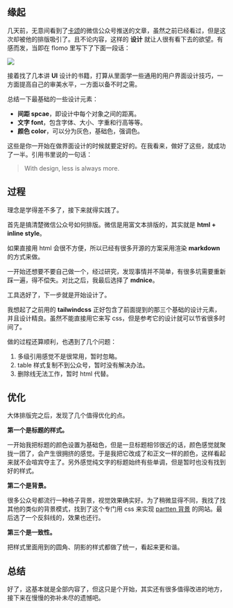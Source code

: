 ## 缘起

几天前，无意间看到了[卡颂](https://mp.weixin.qq.com/s/0W75vJ0CXt3JR7ua8ZOuFA)的微信公众号推送的文章，虽然之前已经看过，但是这次却被他的排版吸引了。且不论内容，这样的 **设计** 就让人很有看下去的欲望。有感而发，当即在 flomo 里写下了下面一段话：

![](https://files.mdnice.com/user/27242/5de51651-915a-44ba-a66f-1caba1e7f448.png)

接着找了几本讲 **UI** 设计的书籍，打算从里面学一些通用的用户界面设计技巧，一方面提高自己的审美水平，一方面以备不时之需。

总结一下最基础的一些设计元素：

- **间距 spcae**，即设计中每个对象之间的距离。
- **文字 font**，包含字体、大小、字重和行高等等。
- **颜色 color**，可以分为灰色，基础色，强调色。

这些是你一开始在做界面设计的时候就要定好的。在我看来，做好了这些，就成功了一半。引用书里说的一句话：

> With design, less is always more.

## 过程

理念是学得差不多了，接下来就得实践了。

首先是搞清楚微信公众号如何排版。微信是用富文本排版的，其实就是 **html + inline style**。

如果直接用 html 会很不方便，所以已经有很多开源的方案采用渲染 **markdown** 的方式来做。

一开始还想要不要自己做一个，经过研究，发现事情并不简单，有很多坑需要重新踩一遍，得不偿失。对比之后，我最后选择了 **mdnice**。

工具选好了，下一步就是开始设计了。

我想起了之前用的 **tailwindcss** 正好包含了前面提到的那三个基础的设计元素，并且设计精良。虽然不能直接用它来写 css，但是参考它的设计就可以节省很多时间了。

做的过程还算顺利，也遇到了几个问题：

1. 多级引用感觉不是很常用，暂时忽略。
2. table 样式复制不到公众号，暂时没有解决办法。
3. 删除线无法工作，暂时 html 代替。

## 优化

大体排版完之后，发现了几个值得优化的点。

**第一个是标题的样式。**

一开始我把标题的颜色设置为基础色，但是一旦标题相邻很近的话，颜色感觉就聚拢一团了，会产生很拥挤的感觉。于是我把它改成了和正文一样的颜色，这样看起来就不会喧宾夺主了。另外感觉纯文字的标题始终有些单调，但是暂时也没有找到好的样式。

**第二个是背景。**

很多公众号都流行一种格子背景，视觉效果确实好。为了稍微显得不同，我找了找其他的类似的背景模式，找到了这个专门用 css 来实现 [partten 背景](https://www.magicpattern.design/tools/css-backgrounds "partten 背景") 的网站。最后选了一个反斜线的，效果也还行。

**第三个是一致性。**

把样式里面用到的圆角、阴影的样式都做了统一，看起来更和谐。

## 总结

好了，这基本就是全部内容了，但这只是个开始，其实还有很多值得改进的地方，接下来在慢慢的弥补未尽的遗憾吧。
